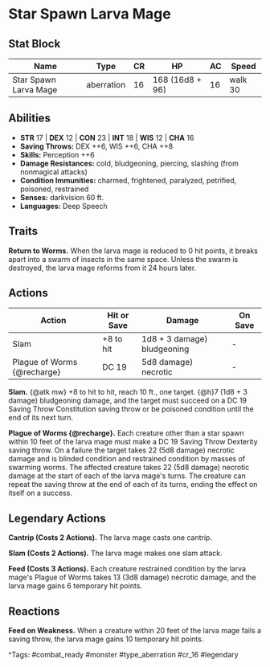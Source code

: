 # Star Spawn Larva Mage

## Stat Block

| Name | Type | CR | HP | AC | Speed |
|------|------|----|----|----|-------|
| Star Spawn Larva Mage | aberration | 16 | 168 (16d8 + 96) | 16 | walk 30 |

## Abilities

- **STR** 17 | **DEX** 12 | **CON** 23 | **INT** 18 | **WIS** 12 | **CHA** 16
- **Saving Throws:** DEX ++6, WIS ++6, CHA ++8  
- **Skills:** Perception ++6  
- **Damage Resistances:** cold, bludgeoning, piercing, slashing (from nonmagical attacks)  
- **Condition Immunities:** charmed, frightened, paralyzed, petrified, poisoned, restrained  
- **Senses:** darkvision 60 ft.  
- **Languages:** Deep Speech

## Traits

**Return to Worms.** When the larva mage is reduced to 0 hit points, it breaks apart into a swarm of insects in the same space. Unless the swarm is destroyed, the larva mage reforms from it 24 hours later.


## Actions

| Action | Hit or Save | Damage | On Save |
|--------|--------------|--------|----------|
| Slam | +8 to hit | 1d8 + 3 damage) bludgeoning | - |
| Plague of Worms {@recharge} | DC 19 | 5d8 damage) necrotic | - |

**Slam.** {@atk mw} +8 to hit to hit, reach 10 ft., one target. {@h}7 (1d8 + 3 damage) bludgeoning damage, and the target must succeed on a DC 19 Saving Throw Constitution saving throw or be poisoned condition until the end of its next turn.

**Plague of Worms {@recharge}.** Each creature other than a star spawn within 10 feet of the larva mage must make a DC 19 Saving Throw Dexterity saving throw. On a failure the target takes 22 (5d8 damage) necrotic damage and is blinded condition and restrained condition by masses of swarming worms. The affected creature takes 22 (5d8 damage) necrotic damage at the start of each of the larva mage's turns. The creature can repeat the saving throw at the end of each of its turns, ending the effect on itself on a success.

## Legendary Actions

**Cantrip (Costs 2 Actions).** The larva mage casts one cantrip.

**Slam (Costs 2 Actions).** The larva mage makes one slam attack.

**Feed (Costs 3 Actions).** Each creature restrained condition by the larva mage's Plague of Worms takes 13 (3d8 damage) necrotic damage, and the larva mage gains 6 temporary hit points.


## Reactions

**Feed on Weakness.** When a creature within 20 feet of the larva mage fails a saving throw, the larva mage gains 10 temporary hit points.



^Tags: #combat_ready #monster #type_aberration #cr_16 #legendary